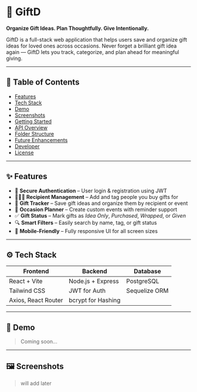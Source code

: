 # 🎁 GiftD

**Organize Gift Ideas. Plan Thoughtfully. Give Intentionally.**

GiftD is a full-stack web application that helps users save and organize gift ideas for loved ones across occasions. Never forget a brilliant gift idea again — GiftD lets you track, categorize, and plan ahead for meaningful giving.

---

## 📌 Table of Contents

- [Features](#-features)
- [Tech Stack](#-tech-stack)
- [Demo](#-demo)
- [Screenshots](#-screenshots)
- [Getting Started](#-getting-started)
- [API Overview](#-api-overview)
- [Folder Structure](#-folder-structure)
- [Future Enhancements](#-future-enhancements)
- [Developer](#-developer)
- [License](#-license)

---

## ✨ Features

- 🔐 **Secure Authentication** – User login & registration using JWT
- 🧑‍🤝‍🧑 **Recipient Management** – Add and tag people you buy gifts for
- 🎁 **Gift Tracker** – Save gift ideas and organize them by recipient or event
- 📅 **Occasion Planner** – Create custom events with reminder support
- ✅ **Gift Status** – Mark gifts as *Idea Only*, *Purchased*, *Wrapped*, or *Given*
- 🔍 **Smart Filters** – Easily search by name, tag, or gift status
- 📱 **Mobile-Friendly** – Fully responsive UI for all screen sizes

---

## ⚙️ Tech Stack

| Frontend                  | Backend               | Database     |
|---------------------------|------------------------|--------------|
| React + Vite              | Node.js + Express      | PostgreSQL   |
| Tailwind CSS              | JWT for Auth           | Sequelize ORM|
| Axios, React Router       | bcrypt for Hashing     |              |

---

## 🚀 Demo

> Coming soon...

<!-- live link here when deployed -->
<!-- Demo video -->

---

## 🖼️ Screenshots

> will add later

